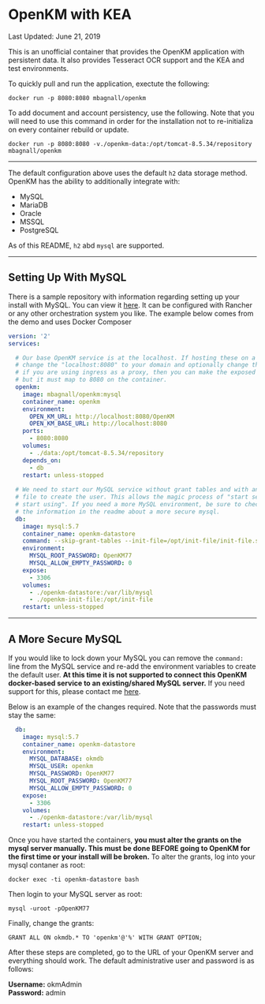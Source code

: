 # OpenKM with KEA

Last Updated: June 21, 2019

This is an unofficial container that provides the OpenKM application with persistent data. It also provides Tesseract OCR support and the KEA and test environments.

To quickly pull and run the application, exectute the following:

`docker run -p 8080:8080 mbagnall/openkm`

To add document and account persistency, use the following. Note that you will need to use this command in order for the installation not to re-initializa on every container rebuild or update.

`docker run -p 8080:8080 -v./openkm-data:/opt/tomcat-8.5.34/repository mbagnall/openkm`

---

The default configuration above uses the default `h2` data storage method. OpenKM has the ability to additionally integrate with:

- MySQL
- MariaDB
- Oracle
- MSSQL
- PostgreSQL

As of this README, `h2` abd `mysql` are supported.

---

## Setting Up With MySQL

There is a sample repository with information regarding setting up your install with MySQL. You can view it [here](https://github.com/ElusiveMind/openkm_demo). It can be configured with Rancher or any other orchestration system you like. The example below comes from the demo and uses Docker Composer

```yml
version: '2'
services:

  # Our base OpenKM service is at the localhost. If hosting these on a domain,
  # change the "localhost:8080" to your domain and optionally change the ports.
  # if you are using ingress as a proxy, then you can make the exposed port anything
  # but it must map to 8080 on the container.
  openkm:
    image: mbagnall/openkm:mysql
    container_name: openkm
    environment:
      OPEN_KM_URL: http://localhost:8080/OpenKM
      OPEN_KM_BASE_URL: http://localhost:8080
    ports:
      - 8080:8080
    volumes:
      - ./data:/opt/tomcat-8.5.34/repository
    depends_on:
      - db
    restart: unless-stopped
  
  # We need to start our MySQL service without grant tables and with an init
  # file to create the user. This allows the magic process of "start service,
  # start using". If you need a more MySQL environment, be sure to check out
  # the information in the readme about a more secure mysql.
  db:
    image: mysql:5.7
    container_name: openkm-datastore
    command: --skip-grant-tables --init-file=/opt/init-file/init-file.sql
    environment:
      MYSQL_ROOT_PASSWORD: OpenKM77
      MYSQL_ALLOW_EMPTY_PASSWORD: 0
    expose:
      - 3306
    volumes:
      - ./openkm-datastore:/var/lib/mysql
      - ./openkm-init-file:/opt/init-file
    restart: unless-stopped
```

---

## A More Secure MySQL

If you would like to lock down your MySQL you can remove the `command:` line from the MySQL service and re-add the environment variables to create the default user. **At this time it is not supported to connect this OpenKM docker-based service to an existing/shared MySQL server.** If you need support for this, please contact me [here](mailto:mbagnall@flyingflip.com).

Below is an example of the changes required. Note that the passwords must stay the same:

```yaml
  db:
    image: mysql:5.7
    container_name: openkm-datastore
    environment:
      MYSQL_DATABASE: okmdb
      MYSQL_USER: openkm
      MYSQL_PASSWORD: OpenKM77
      MYSQL_ROOT_PASSWORD: OpenKM77
      MYSQL_ALLOW_EMPTY_PASSWORD: 0
    expose:
      - 3306
    volumes:
      - ./openkm-datastore:/var/lib/mysql
    restart: unless-stopped
```

Once you have started the containers, **you must alter the grants on the mysql server manually. This must be done BEFORE going to OpenKM for the first time or your install will be broken.** To alter the grants, log into your mysql contaner as root:

`docker exec -ti openkm-datastore bash`

Then login to your MySQL server as root:

`mysql -uroot -pOpenKM77`

Finally, change the grants:

`GRANT ALL ON okmdb.* TO 'openkm'@'%' WITH GRANT OPTION;`

After these steps are completed, go to the URL of your OpenKM server and everything should work. The default administrative user and password is as follows:

**Username:** okmAdmin  
**Password:** admin

